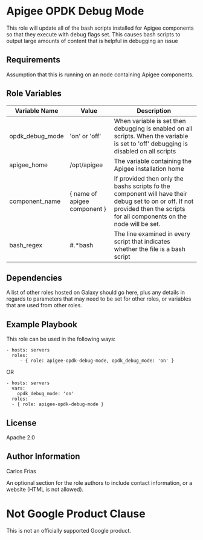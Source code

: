 # Apigee OPDK Debug Mode

This role will update all of the bash scripts installed for Apigee components so that they 
execute with debug flags set. This causes bash scripts to output large amounts of content 
that is helpful in debugging an issue

Requirements
------------

Assumption that this is running on an node containing Apigee components. 

Role Variables
--------------

| Variable Name | Value | Description |
| --- | --- | --- |
| opdk_debug_mode | 'on' or 'off' | When variable is set then debugging is enabled on all scripts. When the variable is set to 'off' debugging is disabled on all scripts |
| apigee_home | /opt/apigee | The variable containing the Apigee installation home |
| component_name | { name of apigee component } | If provided then only the bashs scripts fo the component will have their debug set to on or off. If not provided then the scripts for all components on the node will be set. |
| bash_regex | #.*bash | The line examined in every script that indicates whether the file is a bash script |  

Dependencies
------------

A list of other roles hosted on Galaxy should go here, plus any details in regards to parameters that may need to be set for other roles, or variables that are used from other roles.

Example Playbook
----------------

This role can be used in the following ways: 

    - hosts: servers
      roles:
         - { role: apigee-opdk-debug-mode, opdk_debug_mode: 'on' }
         
OR

    - hosts: servers
      vars: 
        opdk_debug_mode: 'on'
      roles:
      - { role: apigee-opdk-debug-mode }

License
-------

Apache 2.0

Author Information
------------------

Carlos Frias

An optional section for the role authors to include contact information, or a website (HTML is not allowed).
<!-- BEGIN Google Required Disclaimer -->

# Not Google Product Clause

This is not an officially supported Google product.
<!-- END Google Required Disclaimer -->
